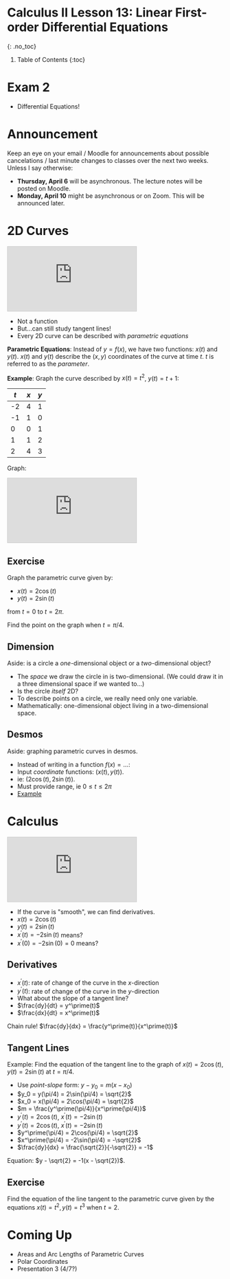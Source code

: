 # Calculus II Lesson 13: Linear First-order Differential Equations
{: .no_toc}

1. Table of Contents
{:toc}

# Exam 2

* Differential Equations!

# Announcement

Keep an eye on your email / Moodle for announcements about possible cancelations / last minute changes to classes over the next two weeks. Unless I say otherwise:

* **Thursday, April 6** will be asynchronous. The lecture notes will be posted on Moodle.
* **Monday, April 10** might be asynchronous or on Zoom. This will be announced later.

# 2D Curves

<div class="desmos-container">
<iframe src="https://www.desmos.com/calculator/t5gl4c8pxk?embed" style="border: 1px solid #ccc" frameborder=0></iframe>
</div>

* Not a function
* But...can still study tangent lines!
* Every 2D curve can be described with *parametric equations*

**Parametric Equations**: Instead of $y = f(x)$, we have two functions: $x(t)$ and $y(t)$. $x(t)$ and $y(t)$ describe the $(x, y)$ coordinates of the curve at time $t$. $t$ is referred to as the *parameter*.

**Example**: Graph the curve described by $x(t) = t^2$, $y(t) = t + 1$:

| $t$ | $x$ | $y$ |
| --- | --- | --- |
| -2  |  4  |  1 |
| -1  | 1   | 0 |
| 0 |     0 |   1 |
| 1  |   1 |   2 |
| 2 |    4   | 3 |

Graph: 

<div class="desmos-container">
<iframe src="https://www.desmos.com/calculator/vtddnk5bqn?embed" style="border: 1px solid #ccc" frameborder=0></iframe>
</div>

## Exercise

Graph the parametric curve given by:

* $x(t) = 2 \cos(t)$
* $y(t) = 2 \sin(t)$

from $t = 0$ to $t = 2\pi$.

Find the point on the graph when $t = \pi/4$.

## Dimension

Aside: is a circle a *one*-dimensional object or a *two*-dimensional object?

* The *space* we draw the circle in is two-dimensional. (We could draw it in a three dimensional space if we wanted to...)
* Is the circle *itself* 2D?
* To describe points on a circle, we really need only one variable.
* Mathematically: one-dimensional object living in a two-dimensional space.

## Desmos

Aside: graphing parametric curves in desmos.

* Instead of writing in a function $f(x) = \ldots$:
* Input *coordinate* functions: $(x(t), y(t))$.
* ie: $(2\cos(t), 2\sin(t))$.
* Must provide range, ie $0 \leq t \leq 2\pi$
* [Example](https://www.desmos.com/calculator/b0mork1xom)

# Calculus

<div class="desmos-container">
<iframe src="https://www.desmos.com/calculator/4x9thzc8jz?embed" style="border: 1px solid #ccc" frameborder=0></iframe>
</div>

* If the curve is "smooth", we can find derivatives.
* $x(t) = 2\cos(t)$
* $y(t) = 2\sin(t)$
* $x^\prime(t) = -2\sin(t)$ means?
* $x^\prime(0) = -2\sin(0) = 0$ means?

## Derivatives

* $x^\prime(t)$: rate of change of the curve in the $x$-direction
* $y^\prime(t)$: rate of change of the curve in the $y$-direction
* What about the slope of a tangent line?
* $\frac{dy}{dt} = y^\prime(t)$
* $\frac{dx}{dt} = x^\prime(t)$


Chain rule! $\frac{dy}{dx} = \frac{y^\prime(t)}{x^\prime(t)}$

## Tangent Lines

Example: Find the equation of the tangent line to the graph of $x(t) = 2\cos(t)$, $y(t) = 2\sin(t)$ at $t = \pi/4$.

* Use *point-slope* form: $y - y_0 = m(x - x_0)$
* $y_0 = y(\pi/4) = 2\sin(\pi/4) = \sqrt{2}$
* $x_0 = x(\pi/4) = 2\cos(\pi/4) = \sqrt{2}$
* $m = \frac{y^\prime(\pi/4)}{x^\prime(\pi/4)}$
* $y^\prime(t) = 2\cos(t)$, $x^\prime(t) = -2\sin(t)$
* $y^\prime(t) = 2\cos(t)$, $x^\prime(t) = -2\sin(t)$
* $y^\prime(\pi/4) = 2\cos(\pi/4) = \sqrt{2}$
* $x^\prime(\pi/4) = -2\sin(\pi/4) = -\sqrt{2}$
* $\frac{dy}{dx} = \frac{\sqrt{2}}{-\sqrt{2}} = -1$

Equation: $y - \sqrt{2} = -1(x - \sqrt{2})$.

## Exercise

Find the equation of the line tangent to the parametric curve given by the equations $x(t) = t^2, y(t) = t^3$ when $t = 2$.

# Coming Up

* Areas and Arc Lengths of Parametric Curves
* Polar Coordinates
* Presentation 3 (4/7?)
